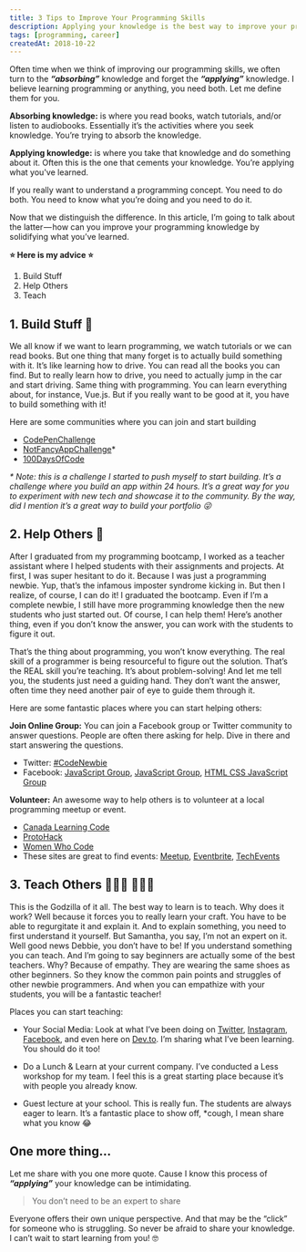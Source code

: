 ```yaml
---
title: 3 Tips to Improve Your Programming Skills
description: Applying your knowledge is the best way to improve your programming skills. Read these 3 tips that will solidify your learning...
tags: [programming, career]
createdAt: 2018-10-22
---
```


Often time when we think of improving our programming skills, we often turn to the **_“absorbing”_** knowledge and forget the **_“applying”_** knowledge. I believe learning programming or anything, you need both. Let me define them for you.

**Absorbing knowledge:** is where you read books, watch tutorials, and/or listen to audiobooks. Essentially it’s the activities where you seek knowledge. You’re trying to absorb the knowledge.

**Applying knowledge:** is where you take that knowledge and do something about it. Often this is the one that cements your knowledge. You’re applying what you've learned.

If you really want to understand a programming concept. You need to do both. You need to know what you’re doing and you need to do it.

Now that we distinguish the difference. In this article, I’m going to talk about the latter — how can you improve your programming knowledge by solidifying what you’ve learned.

**⭐️ Here is my advice ⭐️**

1. Build Stuff
2. Help Others
3. Teach

## 1. Build Stuff 🔨

We all know if we want to learn programming, we watch tutorials or we can read books. But one thing that many forget is to actually build something with it. It’s like learning how to drive. You can read all the books you can find. But to really learn how to drive, you need to actually jump in the car and start driving. Same thing with programming. You can learn everything about, for instance, Vue.js. But if you really want to be good at it, you have to build something with it!

Here are some communities where you can join and start building

- [CodePenChallenge](https://blog.codepen.io/2018/03/01/introducing-the-codepenchallenge/)
- [NotFancyAppChallenge](https://medium.com/@samanthaming/notfancyappchallenge-cc04821f72ae)\*
- [100DaysOfCode](https://www.100daysofcode.com/)

_\* Note: this is a challenge I started to push myself to start building. It’s a challenge where you build an app within 24 hours. It’s a great way for you to experiment with new tech and showcase it to the community. By the way, did I mention it’s a great way to build your portfolio 😜_

## 2. Help Others 🤝

After I graduated from my programming bootcamp, I worked as a teacher assistant where I helped students with their assignments and projects. At first, I was super hesitant to do it. Because I was just a programming newbie. Yup, that’s the infamous imposter syndrome kicking in. But then I realize, of course, I can do it! I graduated the bootcamp. Even if I’m a complete newbie, I still have more programming knowledge then the new students who just started out. Of course, I can help them! Here’s another thing, even if you don’t know the answer, you can work with the students to figure it out.

That’s the thing about programming, you won’t know everything. The real skill of a programmer is being resourceful to figure out the solution. That’s the REAL skill you’re teaching. It’s about problem-solving! And let me tell you, the students just need a guiding hand. They don’t want the answer, often time they need another pair of eye to guide them through it.

Here are some fantastic places where you can start helping others:

**Join Online Group:** You can join a Facebook group or Twitter community to answer questions. People are often there asking for help. Dive in there and start answering the questions.

- Twitter: [#CodeNewbie](https://twitter.com/CodeNewbies)
- Facebook: [JavaScript Group](https://www.facebook.com/groups/1517091958315927/), [JavaScript Group](https://www.facebook.com/groups/JavaScript.Programming/), [HTML CSS JavaScript Group](https://www.facebook.com/groups/programmershub1/)

**Volunteer:** An awesome way to help others is to volunteer at a local programming meetup or event.

- [Canada Learning Code](https://www.canadalearningcode.ca/)
- [ProtoHack](https://www.protohack.com/)
- [Women Who Code](https://www.womenwhocode.com/)
- These sites are great to find events: [Meetup](https://www.meetup.com/), [Eventbrite](https://www.eventbrite.com/), [TechEvents](https://techevents.co/)

## 3. Teach Others 👩🏻‍🏫 👨🏻‍🏫

This is the Godzilla of it all. The best way to learn is to teach. Why does it work? Well because it forces you to really learn your craft. You have to be able to regurgitate it and explain it. And to explain something, you need to first understand it yourself. But Samantha, you say, I’m not an expert on it. Well good news Debbie, you don’t have to be! If you understand something you can teach. And I’m going to say beginners are actually some of the best teachers. Why? Because of empathy. They are wearing the same shoes as other beginners. So they know the common pain points and struggles of other newbie programmers. And when you can empathize with your students, you will be a fantastic teacher!

Places you can start teaching:

- Your Social Media: Look at what I’ve been doing on [Twitter](https://twitter.com/samantha_ming), [Instagram](https://www.instagram.com/samanthaming/), [Facebook](https://www.facebook.com/hisamanthaming), and even here on [Dev.to](https://dev.to/samanthaming). I’m sharing what I’ve been learning. You should do it too!

- Do a Lunch & Learn at your current company. I’ve conducted a Less workshop for my team. I feel this is a great starting place because it’s with people you already know.

- Guest lecture at your school. This is really fun. The students are always eager to learn. It’s a fantastic place to show off, \*cough, I mean share what you know 😂

## One more thing...

Let me share with you one more quote. Cause I know this process of **_“applying”_** your knowledge can be intimidating.

> You don’t need to be an expert to share

Everyone offers their own unique perspective. And that may be the “click” for someone who is struggling. So never be afraid to share your knowledge. I can’t wait to start learning from you! 🤓
